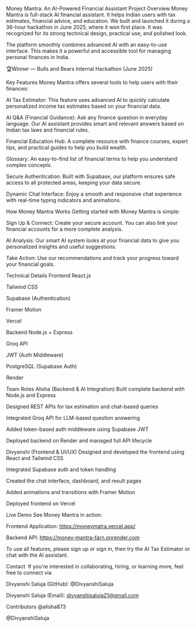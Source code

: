 Money Mantra: An AI-Powered Financial Assistant
Project Overview
Money Mantra is full-stack AI financial assistant. It helps Indian users with tax estimates, financial advice, and education. We built and launched it during a 36-hour hackathon in June 2025, where it won first place. It was recognized for its strong technical design, practical use, and polished look.

The platform smoothly combines advanced AI with an easy-to-use interface. This makes it a powerful and accessible tool for managing personal finances in India.

🏆Winner — Bulls and Bears Internal Hackathon (June 2025)

Key Features
Money Mantra offers several tools to help users with their finances:

AI Tax Estimator: This feature uses advanced AI to quickly calculate personalized income tax estimates based on your financial data.

AI Q&A (Financial Guidance): Ask any finance question in everyday language. Our AI assistant provides smart and relevant answers based on Indian tax laws and financial rules.

Financial Education Hub: A complete resource with finance courses, expert tips, and practical guides to help you build wealth.

Glossary: An easy-to-find list of financial terms to help you understand complex concepts.

Secure Authentication: Built with Supabase, our platform ensures safe access to all protected areas, keeping your data secure.

Dynamic Chat Interface: Enjoy a smooth and responsive chat experience with real-time typing indicators and animations.

How Money Mantra Works
Getting started with Money Mantra is simple:

Sign Up & Connect: Create your secure account. You can also link your financial accounts for a more complete analysis.

AI Analysis: Our smart AI system looks at your financial data to give you personalized insights and useful suggestions.

Take Action: Use our recommendations and track your progress toward your financial goals.

Technical Details
Frontend
React.js

Tailwind CSS

Supabase (Authentication)

Framer Motion

Vercel

Backend
Node.js + Express

Groq API

JWT (Auth Middleware)

PostgreSQL (Supabase Auth)

Render

Team Roles
Alisha (Backend & AI Integration)
Built complete backend with Node.js and Express

Designed REST APIs for tax estimation and chat-based queries

Integrated Groq API for LLM-based question answering

Added token-based auth middleware using Supabase JWT

Deployed backend on Render and managed full API lifecycle

Divyanshi (Frontend & UI/UX)
Designed and developed the frontend using React and Tailwind CSS

Integrated Supabase auth and token handling

Created the chat interface, dashboard, and result pages

Added animations and transitions with Framer Motion

Deployed frontend on Vercel

Live Demo
See Money Mantra in action:

Frontend Application: https://moneymatra.vercel.app/

Backend API: https://money-mantra-farn.onrender.com

To use all features, please sign up or sign in, then try the AI Tax Estimator or chat with the AI assistant.

Contact 
If you're interested in collaborating, hiring, or learning more, feel free to connect via

Divyanshi Saluja (GitHub): @DivyanshiSaluja

Divyanshi Saluja (Email): divyanshisaluja21@gmail.com

Contributors
@alisha873

@DivyanshiSaluja
